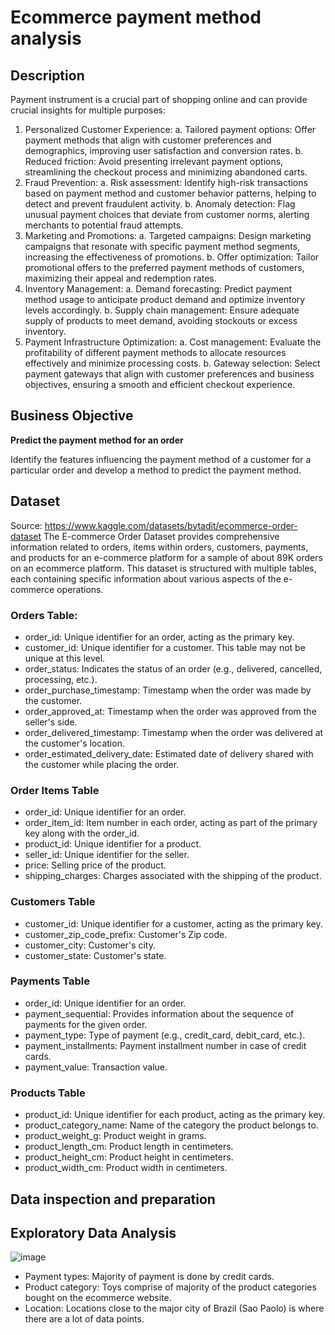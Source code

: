 # Ecommerce payment method analysis

## Description
Payment instrument is a crucial part of shopping online and can provide crucial insights for multiple purposes:
1. Personalized Customer Experience:
  a. Tailored payment options: Offer payment methods that align with customer preferences and demographics, improving user satisfaction and conversion rates.
  b. Reduced friction: Avoid presenting irrelevant payment options, streamlining the checkout process and minimizing abandoned carts.
2. Fraud Prevention:
  a. Risk assessment: Identify high-risk transactions based on payment method and customer behavior patterns, helping to detect and prevent fraudulent activity.
  b. Anomaly detection: Flag unusual payment choices that deviate from customer norms, alerting merchants to potential fraud attempts.
3. Marketing and Promotions:
  a. Targeted campaigns: Design marketing campaigns that resonate with specific payment method segments, increasing the effectiveness of promotions.
  b. Offer optimization: Tailor promotional offers to the preferred payment methods of customers, maximizing their appeal and redemption rates.
4. Inventory Management:
  a. Demand forecasting: Predict payment method usage to anticipate product demand and optimize inventory levels accordingly.
  b. Supply chain management: Ensure adequate supply of products to meet demand, avoiding stockouts or excess inventory.
5. Payment Infrastructure Optimization:
  a. Cost management: Evaluate the profitability of different payment methods to allocate resources effectively and minimize processing costs.
  b. Gateway selection: Select payment gateways that align with customer preferences and business objectives, ensuring a smooth and efficient checkout experience.

## Business Objective
**Predict the payment method for an order**

Identify the features influencing the payment method of a customer for a particular order and develop a method to predict the payment method.

## Dataset
Source: https://www.kaggle.com/datasets/bytadit/ecommerce-order-dataset
The E-commerce Order Dataset provides comprehensive information related to orders, items within orders, customers, payments, and products for an e-commerce platform for a sample of about 89K orders on an ecommerce platform. This dataset is structured with multiple tables, each containing specific information about various aspects of the e-commerce operations.

### Orders Table:
* order_id: Unique identifier for an order, acting as the primary key.
* customer_id: Unique identifier for a customer. This table may not be unique at this level.
* order_status: Indicates the status of an order (e.g., delivered, cancelled, processing, etc.).
* order_purchase_timestamp: Timestamp when the order was made by the customer.
* order_approved_at: Timestamp when the order was approved from the seller's side.
* order_delivered_timestamp: Timestamp when the order was delivered at the customer's location.
* order_estimated_delivery_date: Estimated date of delivery shared with the customer while placing the order.

### Order Items Table
* order_id: Unique identifier for an order.
* order_item_id: Item number in each order, acting as part of the primary key along with the order_id.
* product_id: Unique identifier for a product.
* seller_id: Unique identifier for the seller.
* price: Selling price of the product.
* shipping_charges: Charges associated with the shipping of the product.

### Customers Table
* customer_id: Unique identifier for a customer, acting as the primary key.
* customer_zip_code_prefix: Customer's Zip code.
* customer_city: Customer's city.
* customer_state: Customer's state.

### Payments Table
* order_id: Unique identifier for an order.
* payment_sequential: Provides information about the sequence of payments for the given order.
* payment_type: Type of payment (e.g., credit_card, debit_card, etc.).
* payment_installments: Payment installment number in case of credit cards.
* payment_value: Transaction value.

### Products Table
* product_id: Unique identifier for each product, acting as the primary key.
* product_category_name: Name of the category the product belongs to.
* product_weight_g: Product weight in grams.
* product_length_cm: Product length in centimeters.
* product_height_cm: Product height in centimeters.
* product_width_cm: Product width in centimeters.

## Data inspection and preparation
## Exploratory Data Analysis
![image](https://github.com/user-attachments/assets/4a7faede-14ae-45f5-bc9c-dc6b38cda6ee)
* Payment types: Majority of payment is done by credit cards.
* Product category: Toys comprise of majority of the product categories bought on the ecommerce website.
* Location: Locations close to the major city of Brazil (Sao Paolo) is where there are a lot of data points.

